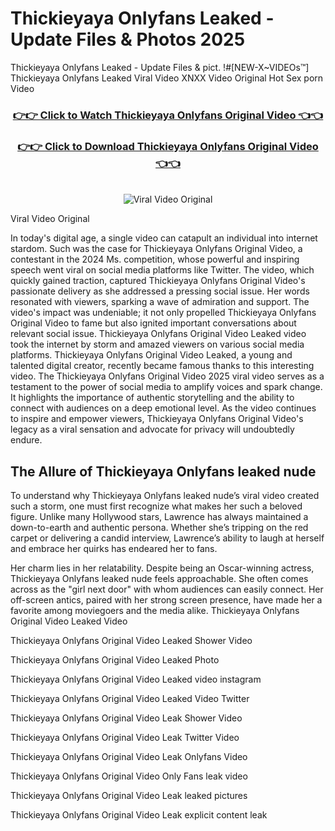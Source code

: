 # Thickieyaya Onlyfans Leaked - Update Files & Photos 2025

Thickieyaya Onlyfans Leaked - Update Files & pict. !#[NEW-X~VIDEOs™] Thickieyaya Onlyfans Leaked Viral Video XNXX Video Original Hot Sex porn Video
<br>
<div align="center">
<h3><a href="https://links2leaks.com?utm_source=thickieyaya&utm_medium=gitlong" rel="nofollow">👉👉 Click to Watch Thickieyaya Onlyfans Original Video 👈👈</a></h3>
<h3><a href="https://links2leaks.com?utm_source=thickieyaya&utm_medium=gitlong" rel="nofollow">👉👉 Click to Download Thickieyaya Onlyfans Original Video 👈👈</a></h3>
<br>
<a href="https://links2leaks.com?utm_source=thickieyaya&utm_medium=gitlong" rel="nofollow"><img src="https://i.ibb.co/Gkj2r4b/banner.png" alt="Viral Video Original" style="max-width: 100%; display: inline-block;" data-target="animated-image.originalImage"></a>
</div>

Viral Video Original

In today's digital age, a single video can catapult an individual into internet stardom. Such was the case for Thickieyaya Onlyfans Original Video, a contestant in the 2024 Ms. competition, whose powerful and inspiring speech went viral on social media platforms like Twitter.
The video, which quickly gained traction, captured Thickieyaya Onlyfans Original Video's passionate delivery as she addressed a pressing social issue. Her words resonated with viewers, sparking a wave of admiration and support. The video's impact was undeniable; it not only propelled Thickieyaya Onlyfans Original Video to fame but also ignited important conversations about relevant social issue.
Thickieyaya Onlyfans Original Video Leaked video took the internet by storm and amazed viewers on various social media platforms. Thickieyaya Onlyfans Original Video Leaked, a young and talented digital creator, recently became famous thanks to this interesting video.
The Thickieyaya Onlyfans Original Video 2025 viral video serves as a testament to the power of social media to amplify voices and spark change. It highlights the importance of authentic storytelling and the ability to connect with audiences on a deep emotional level. As the video continues to inspire and empower viewers, Thickieyaya Onlyfans Original Video's legacy as a viral sensation and advocate for privacy will undoubtedly endure.

<h2>The Allure of Thickieyaya Onlyfans leaked nude</h2>


To understand why Thickieyaya Onlyfans leaked nude’s viral video created such a storm, one must first recognize what makes her such a beloved figure. Unlike many Hollywood stars, Lawrence has always maintained a down-to-earth and authentic persona. Whether she’s tripping on the red carpet or delivering a candid interview, Lawrence’s ability to laugh at herself and embrace her quirks has endeared her to fans.

Her charm lies in her relatability. Despite being an Oscar-winning actress, Thickieyaya Onlyfans leaked nude feels approachable. She often comes across as the "girl next door" with whom audiences can easily connect. Her off-screen antics, paired with her strong screen presence, have made her a favorite among moviegoers and the media alike.
Thickieyaya Onlyfans Original Video Leaked Video

Thickieyaya Onlyfans Original Video Leaked Shower Video

Thickieyaya Onlyfans Original Video Leaked Photo

Thickieyaya Onlyfans Original Video Leaked video instagram

Thickieyaya Onlyfans Original Video Leaked Video Twitter

Thickieyaya Onlyfans Original Video Leak Shower Video

Thickieyaya Onlyfans Original Video Leak Twitter Video

Thickieyaya Onlyfans Original Video Leak Onlyfans Video

Thickieyaya Onlyfans Original Video Only Fans leak video

Thickieyaya Onlyfans Original Video Leak leaked pictures

Thickieyaya Onlyfans Original Video Leak explicit content leak
